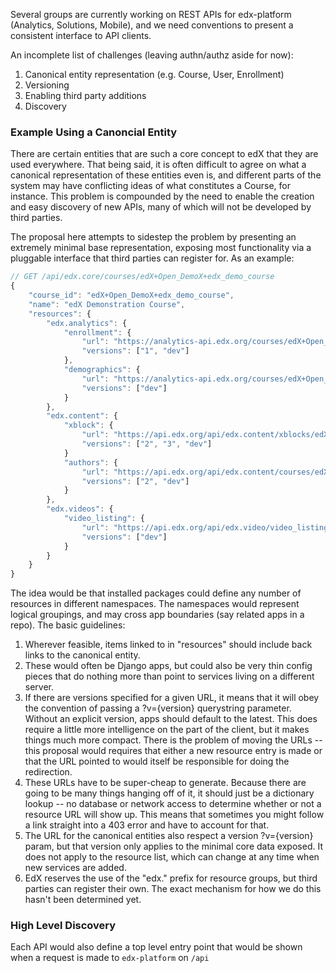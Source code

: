 Several groups are currently working on REST APIs for edx-platform (Analytics,
Solutions, Mobile), and we need conventions to present a consistent interface to
API clients.

An incomplete list of challenges (leaving authn/authz aside for now):

1. Canonical entity representation (e.g. Course, User, Enrollment)
2. Versioning
3. Enabling third party additions
4. Discovery

### Example Using a Canoncial Entity

There are certain entities that are such a core concept to edX that they are
used everywhere. That being said, it is often difficult to agree on what a
canonical representation of these entities even is, and different parts of
the system may have conflicting ideas of what constitutes a Course, for 
instance. This problem is compounded by the need to enable the creation and
easy discovery of new APIs, many of which will not be developed by third
parties.

The proposal here attempts to sidestep the problem by presenting an extremely
minimal base representation, exposing most functionality via a pluggable
interface that third parties can register for. As an example:

```JavaScript
// GET /api/edx.core/courses/edX+Open_DemoX+edx_demo_course
{
    "course_id": "edX+Open_DemoX+edx_demo_course",
    "name": "edX Demonstration Course", 
    "resources": {
        "edx.analytics": {
            "enrollment": {
                "url": "https://analytics-api.edx.org/courses/edX+Open_DemoX+edx_demo_course/enrollment"
                "versions": ["1", "dev"]
            },
            "demographics": {
                "url": "https://analytics-api.edx.org/courses/edX+Open_DemoX+edx_demo_course/demographics"
                "versions": ["dev"]
            }
        },
        "edx.content": {
            "xblock": {
                "url": "https://api.edx.org/api/edx.content/xblocks/edX+Open_DemoX+edx_demo_course"
                "versions": ["2", "3", "dev"]
            }
            "authors": {
                "url": "https://api.edx.org/api/edx.content/courses/edX+Open_DemoX+edx_demo_course/authors"
                "versions": ["2", "dev"]
            }
        },
        "edx.videos": {
            "video_listing": {
                "url": "https://api.edx.org/api/edx.video/video_listing/courses/edX+Open_DemoX+edx_demo_course"
                "versions": ["dev"]
            }
        }
    }
}
```

The idea would be that installed packages could define any number of resources
in different namespaces. The namespaces would represent logical groupings, and
may cross app boundaries (say related apps in a repo). The basic guidelines:

1. Wherever feasible, items linked to in "resources" should include back links
   to the canonical entity.
2. These would often be Django apps, but could also be very thin config pieces
   that do nothing more than point to services living on a different server.
3. If there are versions specified for a given URL, it means that it will obey
   the convention of passing a ?v={version} querystring parameter. Without
   an explicit version, apps should default to the latest. This does require a
   little more intelligence on the part of the client, but it makes things much
   more compact. There is the problem of moving the URLs -- this proposal would
   requires that either a new resource entry is made or that the URL pointed to
   would itself be responsible for doing the redirection.
4. These URLs have to be super-cheap to generate. Because there are going to be
   many things hanging off of it, it should just be a dictionary lookup -- no
   database or network access to determine whether or not a resource URL will
   show up. This means that sometimes you might follow a link straight into a
   403 error and have to account for that.
5. The URL for the canonical entities also respect a version ?v={version} param,
   but that version only applies to the minimal core data exposed. It does not
   apply to the resource list, which can change at any time when new services
   are added. 
6. EdX reserves the use of the "edx." prefix for resource groups, but third
   parties can register their own. The exact mechanism for how we do this hasn't
   been determined yet.

### High Level Discovery

Each API would also define a top level entry point that would be shown when a
request is made to `edx-platform` on `/api`
